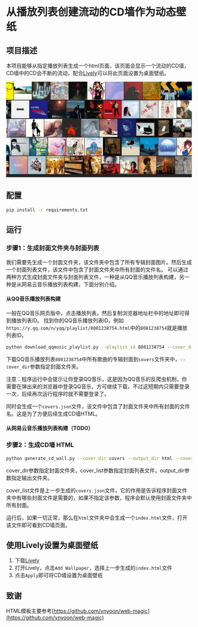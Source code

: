 # 从播放列表创建流动的CD墙作为动态壁纸

## 项目描述
本项目能够从指定播放列表生成一个html页面，该页面会显示一个流动的CD墙，CD墙中的CD会不断的流动，配合[Lively](https://www.rocksdanister.com/lively/)可以将此页面设置为桌面壁纸。

![效果展示](images/preview.jpg)

## 配置
```bash
pip install -r requirements.txt
```

## 运行
### 步骤1：生成封面文件夹与封面列表
我们需要先生成一个封面文件夹，该文件夹中包含了所有专辑封面图片。然后生成一个封面列表文件，该文件中包含了封面文件夹中所有封面的文件名。
可以通过两种方式生成封面文件夹与封面列表文件，一种是从QQ音乐播放列表构建，另一种是从网易云音乐播放列表构建，下面分别介绍。

#### 从QQ音乐播放列表构建

一般在QQ音乐网页版中，点击播放列表，然后复制浏览器地址栏中的地址即可得到播放列表ID。
找到你的QQ音乐播放列表ID，例如`https://y.qq.com/n/yqq/playlist/8081238754.html`中的`8081238754`就是播放列表ID。
```bash
python download_qqmusic_playlist.py --playlist_id 8081238754 --cover_dir covers
```

下载QQ音乐播放列表`8081238754`中所有歌曲的专辑封面到`covers`文件夹中，`--cover_dir`参数指定封面文件夹。

注意：程序运行中会提示让你登录QQ音乐，这是因为QQ音乐的反爬虫机制，你需要在弹出来的浏览器中登录QQ音乐，方可继续下载，不过这短期内只需要登录一次，后续再次运行程序时就不需要登录了。

同时会生成一个`covers.json`文件，该文件中包含了封面文件夹中所有封面的文件名。这是为了方便后续生成CD墙HTML。

#### 从网易云音乐播放列表构建（TODO）


### 步骤2：生成CD墙 HTML

```bash
python generate_cd_wall.py --cover_dir covers --output_dir html --cover_list covers.json
```
cover_dir参数指定封面文件夹，cover_list参数指定封面列表文件，output_dir参数指定输出文件夹。

cover_list文件是上一步生成的`covers.json`文件，它的作用是告诉程序封面文件夹中有哪些封面文件是需要的，如果不指定该参数，程序会默认使用封面文件夹中所有封面。

运行后，如果一切正常，那么在`html`文件夹中会生成一个`index.html`文件，打开该文件即可看到CD墙页面。

## 使用Lively设置为桌面壁纸
1. 下载[Lively](https://www.rocksdanister.com/lively/)
2. 打开Lively，点击`Add Wallpaper`，选择上一步生成的`index.html`文件
3. 点击`Apply`即可将CD墙设置为桌面壁纸


## 致谢
HTML模板主要参考[https://github.com/vnyoon/web-magic](https://github.com/vnyoon/web-magic)